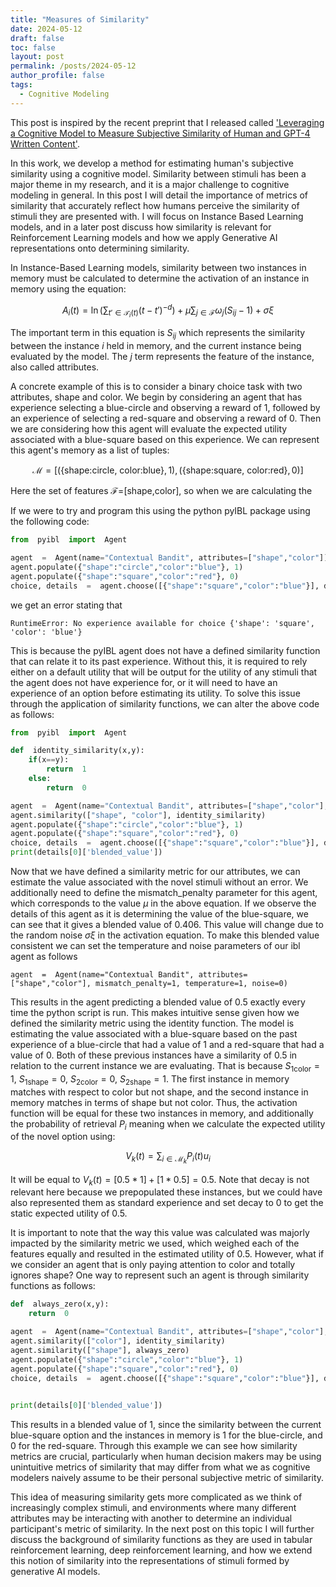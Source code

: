 ```yaml
---
title: "Measures of Similarity"
date: 2024-05-12
draft: false
toc: false
layout: post
permalink: /posts/2024-05-12
author_profile: false
tags:
  - Cognitive Modeling 
---
```


This post is inspired by the recent preprint that I released called ['Leveraging a Cognitive Model to Measure Subjective Similarity of Human and GPT-4 Written Content'](https://www.researchgate.net/publication/383701858_Leveraging_a_Cognitive_Model_to_Measure_Subjective_Similarity_of_Human_and_GPT-4_Written_Content). 

In this work, we develop a method for estimating human's subjective similarity using a cognitive model. Similarity between stimuli has been a major theme in my research, and it is a major challenge to cognitive modeling in general. In this post I will detail the importance of metrics of similarity that accurately reflect how humans perceive the similarity of stimuli they are presented with. I will focus on Instance Based Learning models, and in a later post discuss how similarity is relevant for Reinforcement Learning models and how we apply Generative AI representations onto determining similarity. 

In Instance-Based Learning models, similarity between two instances in memory must be calculated to determine the activation of an instance in memory using the equation:

  $$A_i(t) = \ln  \Bigg( \sum_{t' \in  \mathcal{T}_i(t)} (t - t')^{-d}\Bigg) + \mu  \sum_{j \in  \mathcal{F}} \omega_j (S_{ij} - 1) + \sigma  \xi$$

The important term in this equation is $S_{ij}$ which represents the similarity between the instance $i$ held in memory, and the current instance being evaluated by the model. The $j$ term represents the feature of the instance, also called attributes.

A concrete example of this is to consider a binary choice task with two attributes, shape and color. We begin by considering an agent that has experience selecting a blue-circle and observing a reward of 1, followed by an experience of selecting a red-square and observing a reward of 0. Then we are considering how this agent will evaluate the expected utility associated with a blue-square based on this experience. We can represent this agent's memory as a list of tuples:

$$ \mathcal{M} = \Big[ \big( \{ \text{shape:circle, color:blue} \} , 1\big), \big( \{ \text{shape:square, color:red} \} , 0\big) \Big]$$

Here the set of features $\mathcal{F}=$[shape,color], so when we are calculating the 

If we were to try and program this using the python pyIBL package using the following code:

```python
from  pyibl  import  Agent

agent  =  Agent(name="Contextual Bandit", attributes=["shape","color"])
agent.populate({"shape":"circle","color":"blue"}, 1)
agent.populate({"shape":"square","color":"red"}, 0)
choice, details  =  agent.choose([{"shape":"square","color":"blue"}], details=True)
```

we get an error stating that 
```
RuntimeError: No experience available for choice {'shape': 'square', 'color': 'blue'}
```

This is because the pyIBL agent does not have a defined similarity function that can relate it to its past experience. Without this, it is required to rely either on a default utility that will be output for the utility of any stimuli that the agent does not have experience for, or it will need to have an experience of an option before estimating its utility. To solve this issue through the application of similarity functions, we can alter the above code as follows:

```python
from  pyibl  import  Agent

def  identity_similarity(x,y):
	if(x==y):
		return  1
	else:
		return  0

agent  =  Agent(name="Contextual Bandit", attributes=["shape","color"], mismatch_penalty=1)
agent.similarity(["shape", "color"], identity_similarity)
agent.populate({"shape":"circle","color":"blue"}, 1)
agent.populate({"shape":"square","color":"red"}, 0)
choice, details  =  agent.choose([{"shape":"square","color":"blue"}], details=True)
print(details[0]['blended_value'])
```

Now that we have defined a similarity metric for our attributes, we can estimate the value associated with the novel stimuli without an error. We additionally need to define the mismatch_penalty parameter for this agent, which corresponds to the value $\mu$ in the above equation. If we observe the details of this agent as it is determining the value of the blue-square, we can see that it gives a blended value of 0.406. This value will change due to the random noise $\sigma \xi$ in the activation equation. To make this blended value consistent we can set the temperature and noise parameters of our ibl agent as follows

```
agent  =  Agent(name="Contextual Bandit", attributes=["shape","color"], mismatch_penalty=1, temperature=1, noise=0)
``` 

This results in the agent predicting a blended value of 0.5 exactly every time the python script is run. This makes intuitive sense given how we defined the similarity metric using the identity function. The model is estimating the value associated with a blue-square based on the past experience of a blue-circle that had a value of 1 and a red-square that had a value of 0. Both of these previous instances have a similarity of 0.5 in relation to the current instance we are evaluating. That is because $S_{1\text{color}} = 1$, $S_{1\text{shape}} = 0$, $S_{2\text{color}} = 0$, $S_{2\text{shape}} = 1$. The first instance in memory matches with respect to color but not shape, and the second instance in memory matches in terms of shape but not color. Thus, the activation function will be equal for these two instances in memory, and additionally the probability of retrieval $P_i$ meaning when we calculate the expected utility of the novel option using:

$$V_k(t) = \sum_{i \in \mathcal{M}_k} P_i(t)u_i$$

It will be equal to $V_k(t) = [0.5 * 1] + [1 * 0.5] = 0.5$. Note that decay is not relevant here because we prepopulated these instances, but we could have also represented them as standard experience and set decay to 0 to get the static expected utility of 0.5. 

It is important to note that the way this value was calculated was majorly impacted by the similarity metric we used, which weighed each of the features equally and resulted in the estimated utility of 0.5. However, what if we consider an agent that is only paying attention to color and totally ignores shape? One way to represent such an agent is through similarity functions as follows:

```python 
def  always_zero(x,y):
	return  0

agent  =  Agent(name="Contextual Bandit", attributes=["shape","color"], mismatch_penalty=1, decay=0, temperature=1, noise=0)
agent.similarity(["color"], identity_similarity)
agent.similarity(["shape"], always_zero)
agent.populate({"shape":"circle","color":"blue"}, 1)
agent.populate({"shape":"square","color":"red"}, 0)
choice, details  =  agent.choose([{"shape":"square","color":"blue"}], details=True)

 
print(details[0]['blended_value'])
```

This results in a blended value of 1, since the similarity between the current blue-square option and the instances in memory is 1 for the blue-circle, and 0 for the red-square. Through this example we can see how similarity metrics are crucial, particularly when human decision makers may be using unintuitive metrics of similarity that may differ from what we as cognitive modelers naively assume to be their personal subjective metric of similarity. 

This idea of measuring similarity gets more complicated as we think of increasingly complex stimuli, and environments where many different attributes may be interacting with another to determine an individual participant's metric of similarity. In the next post on this topic I will further discuss the background of similarity functions as they are used in tabular reinforcement learning, deep reinforcement learning, and how we extend this notion of similarity into the representations of stimuli formed by generative AI models. 
